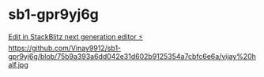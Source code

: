 # sb1-gpr9yj6g

[Edit in StackBlitz next generation editor ⚡️](https://stackblitz.com/~/github.com/Vinay9912/sb1-gpr9yj6g)
https://github.com/Vinay9912/sb1-gpr9yj6g/blob/75b9a393a6dd042e31d602b9125354a7cbfc6e6a/vijay%20half.jpg
